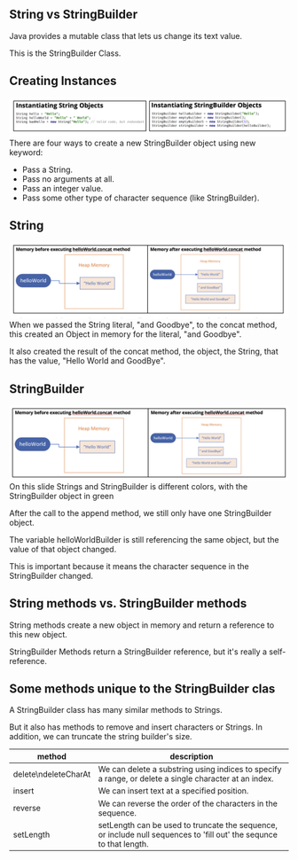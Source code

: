 ## String vs StringBuilder
Java provides a mutable class that lets us change its text value.

This is the StringBuilder Class.

## Creating Instances
![image_1.png](image_1.png)
There are four ways to create a new StringBuilder object using new keyword:
- Pass a String.
- Pass no arguments at all.
- Pass an integer value.
- Pass some other type of character sequence (like StringBuilder).

## String
![image_2.png](image_2.png)
When we passed the String literal, "and Goodbye", to the concat method, this created an Object in memory for the literal, "and Goodbye".

It also created the result of the concat method, the object, the String, that has the value, "Hello World and GoodBye".

## StringBuilder
![image_3.png](image_3.png)
On this slide Strings and StringBuilder is different colors, with the StringBuilder object in green

After the call to the append method, we still only have one StringBuilder object.

The variable helloWorldBuilder is still referencing the same object, but the value of that object changed.

This is important because it means the character sequence in the StringBuilder changed.

## String methods vs. StringBuilder methods
String methods create a new object in memory and return a reference to this new object.

StringBuilder Methods return a StringBuilder reference, but it's really a self-reference.

## Some methods unique to the StringBuilder clas
A StringBuilder class has many similar methods to Strings.

But it also has methods to remove and insert characters or Strings. In addition, we can truncate the string builder's size.

| method | description |
| - | - |
| delete\ndeleteCharAt | We can delete a substring using indices to specify a range, or delete a single character at an index. |
| insert | We can insert text at a specified position. |
| reverse | We can reverse the order of the characters in the sequence. |
| setLength | setLength can be used to truncate the sequence, or include null sequences to 'fill out' the sequnce to that length. |